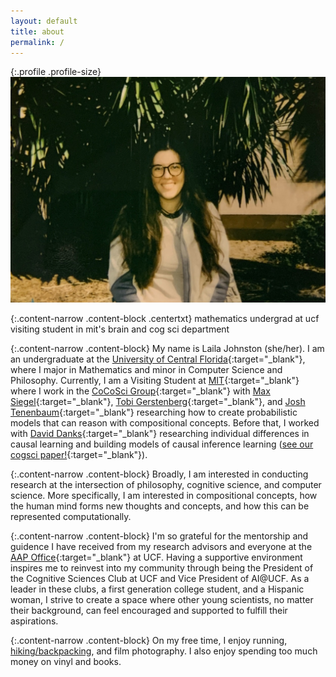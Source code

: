 ```yaml
---
layout: default
title: about
permalink: /
---
```


{:.profile .profile-size}
![laila](/imgs/laila_2021.jpg)

{:.content-narrow .content-block .centertxt}
mathematics undergrad at ucf<br>
visiting student in mit's brain and cog sci department

{:.content-narrow .content-block}
My name is Laila Johnston (she/her). I am an undergraduate at the [University of Central Florida](https://www.ucf.edu/){:target="_blank"}, where I major in Mathematics and minor in Computer Science and Philosophy. Currently, I am a Visiting Student at [MIT](https://web.mit.edu/){:target="_blank"} where I work in the [CoCoSci Group](http://cocosci.mit.edu/){:target="_blank"} with [Max Siegel](http://web.mit.edu/maxs/www/){:target="_blank"}, [Tobi Gerstenberg](http://cicl.stanford.edu/member/tobias_gerstenberg/){:target="_blank"}, and [Josh Tenenbaum](http://cocosci.mit.edu/josh){:target="_blank"} researching how to create probabilistic models that can reason with compositional concepts. Before that, I worked with [David Danks](https://www.daviddanks.org/){:target="_blank"} researching individual differences in causal learning and building models of causal inference learning ([see our cogsci paper!](https://lailacj.github.io/pdfs/papers/johnston_causallearning_2021.pdf){:target="_blank"}). 

{:.content-narrow .content-block}
Broadly, I am interested in conducting research at the intersection of philosophy, cognitive science, and computer science. More specifically, I am interested in compositional concepts, how the human mind forms new thoughts and concepts, and how this can be represented computationally. 

<!-- I would like to try to discover uniform, formal principles that underlie human thought and intelligence. -->

{:.content-narrow .content-block}
I'm so grateful for the mentorship and guidence I have received from my research advisors and everyone at the [AAP Office](https://academicsuccess.ucf.edu/aap/){:target="_blank"} at UCF. Having a supportive environment inspires me to reinvest into my community through being the President of the Cognitive Sciences Club at UCF and Vice President of AI@UCF. As a leader in these clubs, a first generation college student, and a Hispanic woman, I strive to create a space where other young scientists, no matter their background, can feel encouraged and supported to fulfill their aspirations.

{:.content-narrow .content-block}
On my free time, I enjoy running, [hiking/backpacking](https://lailacj.github.io/blog/hikes/), and film photography. I also enjoy spending too much money on vinyl and books. 

